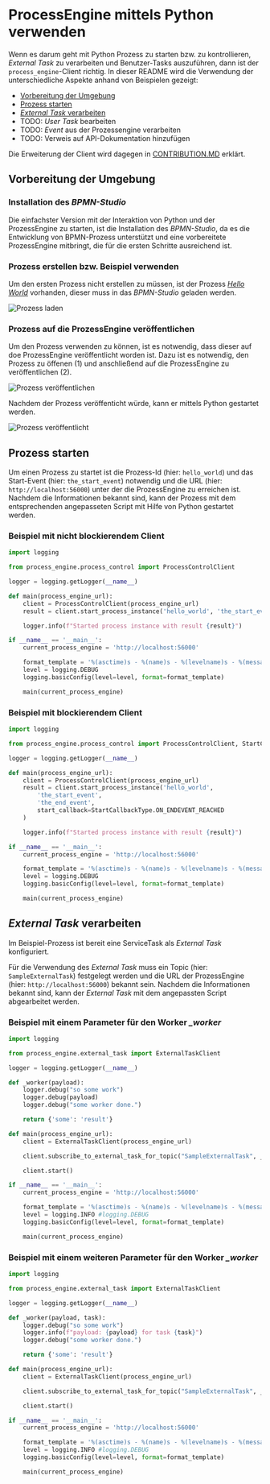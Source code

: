 # ProcessEngine mittels Python verwenden

Wenn es darum geht mit Python Prozess zu starten bzw. zu kontrollieren, *External Task* zu verarbeiten 
und Benutzer-Tasks auszuführen, dann ist der `process_engine`-Client richtig. In dieser README 
wird die Verwendung der unterschiedliche Aspekte anhand von Beispielen gezeigt:

- [Vorbereitung der Umgebung](#vorbereitung-der-umgebung)
- [Prozess starten](#prozesss-starten)
- [*External Task* verarbeiten](#external-task-verarbeiten)
- TODO: *User Task* bearbeiten
- TODO: *Event* aus der Prozessengine verarbeiten
- TODO: Verweis auf API-Dokumentation hinzufügen

Die Erweiterung der Client wird dagegen in [CONTRIBUTION.MD](CONTRIBUTION.MD) erklärt.

## Vorbereitung der Umgebung

### Installation des *BPMN-Studio*

Die einfachster Version mit der Interaktion von Python und der ProzessEngine zu starten,
ist die Installation des *BPMN-Studio*, da es die Entwicklung von BPMN-Prozess unterstützt
und eine vorbereitete ProzessEngine mitbringt, die für die ersten Schritte ausreichend ist.

### Prozess erstellen bzw. Beispiel verwenden

Um den ersten Prozess nicht erstellen zu müssen, ist der Prozess *[Hello World](samples/bpmn_models/hello_world.bpmn)* 
vorhanden, dieser muss in das *BPMN-Studio* geladen werden.

![Prozess laden](docs/open_process.png)

### Prozess auf die ProzessEngine veröffentlichen

Um den Prozess verwenden zu können, ist es notwendig, dass
dieser auf doe ProzessEngine veröffentlicht worden ist. Dazu ist es notwendig, den Prozess zu öffenen (1) und anschließend auf die ProzessEngine zu veröffentlichen (2).

![Prozess veröffentlichen](docs/deploy_process.png)

Nachdem der Prozess veröffenticht würde, kann er mittels Python gestartet werden.

![Prozess veröffentlicht](docs/deployed_process.png)

## Prozess starten

Um einen Prozess zu startet ist die Prozess-Id (hier: `hello_world`) und das Start-Event (hier: `the_start_event`) notwendig und die URL (hier: `http://localhost:56000`) unter der die ProzessEngine zu erreichen ist. Nachdem die Informationen bekannt sind, kann der Prozess mit dem entsprechenden angepasseten Script mit Hilfe von Python gestartet werden.

### Beispiel mit nicht blockierendem Client

```python
import logging

from process_engine.process_control import ProcessControlClient

logger = logging.getLogger(__name__)

def main(process_engine_url):
    client = ProcessControlClient(process_engine_url)
    result = client.start_process_instance('hello_world', 'the_start_event')

    logger.info(f"Started process instance with result {result}")

if __name__ == '__main__':
    current_process_engine = 'http://localhost:56000'

    format_template = '%(asctime)s - %(name)s - %(levelname)s - %(message)s'
    level = logging.DEBUG
    logging.basicConfig(level=level, format=format_template)

    main(current_process_engine)
```

### Beispiel mit blockierendem Client

```python
import logging

from process_engine.process_control import ProcessControlClient, StartCallbackType

logger = logging.getLogger(__name__)

def main(process_engine_url):
    client = ProcessControlClient(process_engine_url)
    result = client.start_process_instance('hello_world', 
        'the_start_event',
        'the_end_event', 
        start_callback=StartCallbackType.ON_ENDEVENT_REACHED
    )

    logger.info(f"Started process instance with result {result}")

if __name__ == '__main__':
    current_process_engine = 'http://localhost:56000'

    format_template = '%(asctime)s - %(name)s - %(levelname)s - %(message)s'
    level = logging.DEBUG
    logging.basicConfig(level=level, format=format_template)

    main(current_process_engine)
```

## *External Task* verarbeiten

Im Beispiel-Prozess ist bereit eine ServiceTask als *External Task* konfiguriert. 

Für die Verwendung des *External Task* muss ein Topic (hier: `SampleExternalTask`) festgelegt werden und die URL der ProzessEngine (hier: `http://localhost:56000`) bekannt sein.
Nachdem die Informationen bekannt sind, kann der *External Task* mit dem angepassten Script abgearbeitet werden.

### Beispiel mit einem Parameter für den Worker *_worker*

```python
import logging

from process_engine.external_task import ExternalTaskClient

logger = logging.getLogger(__name__)

def _worker(payload):
    logger.debug("so some work")
    logger.debug(payload)
    logger.debug("some worker done.")

    return {'some': 'result'}

def main(process_engine_url):
    client = ExternalTaskClient(process_engine_url)

    client.subscribe_to_external_task_for_topic("SampleExternalTask", _worker)

    client.start()

if __name__ == '__main__':
    current_process_engine = 'http://localhost:56000'

    format_template = '%(asctime)s - %(name)s - %(levelname)s - %(message)s'
    level = logging.INFO #logging.DEBUG
    logging.basicConfig(level=level, format=format_template)

    main(current_process_engine)
```

### Beispiel mit einem weiteren Parameter für den Worker *_worker*

```python
import logging

from process_engine.external_task import ExternalTaskClient

logger = logging.getLogger(__name__)

def _worker(payload, task):
    logger.debug("so some work")
    logger.info(f"payload: {payload} for task {task}")
    logger.debug("some worker done.")

    return {'some': 'result'}

def main(process_engine_url):
    client = ExternalTaskClient(process_engine_url)

    client.subscribe_to_external_task_for_topic("SampleExternalTask", _worker)

    client.start()

if __name__ == '__main__':
    current_process_engine = 'http://localhost:56000'

    format_template = '%(asctime)s - %(name)s - %(levelname)s - %(message)s'
    level = logging.INFO #logging.DEBUG
    logging.basicConfig(level=level, format=format_template)

    main(current_process_engine)
```
